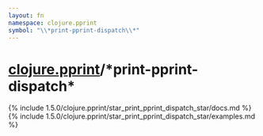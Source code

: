 ```yaml
---
layout: fn
namespace: clojure.pprint
symbol: "\\*print-pprint-dispatch\\*"
---
```


# [clojure.pprint](../)/\*print-pprint-dispatch\*

{% include 1.5.0/clojure.pprint/star_print_pprint_dispatch_star/docs.md %}
{% include 1.5.0/clojure.pprint/star_print_pprint_dispatch_star/examples.md %}


